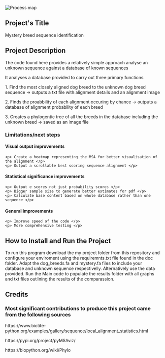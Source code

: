![Process map](https://github.com/lprzem01/Coursework/blob/main/my_project/doc/Process%20map.png)
## Project's Title
<p> Mystery breed sequence identification </p>

## Project Description
<p> The code found here provides a relatively simple approach analyse an unknown sequence against a database of known sequences </p>
<p> It analyses a database provided to carry out three primary functions</p>
    <p> 1. Find the most closely aligned dog breed to the unknown dog breed sequence -> outputs a txt file with alignment details and an alignment image </p>
    <p> 2. Finds the proabbility of each alignment occuring by chance -> outputs a database of alignment probability of each breed </p>
    <p> 3. Creates a phylogentic tree of all the breeds in the database including the unknown breed -> saved as an image file </p>

### Limitations/next steps  
#### Visual output improvements
    <p> Create a heatmap representing the MSA for better visualisation of the alignment </p>
    <p> Output a scrollable best scoring sequence alignment </p>
#### Statistical significance improvements
    <p> Output e scores not just probability scores </p>
    <p> Bigger sample size to generate better estimates for pdf </p>
    <p> Calculate base content based on whole database rather than one sequence </p>
#### General improvements
    <p> Improve speed of the code </p>
    <p> More comprehensive testing </p>

## How to Install and Run the Project
<p> To run this program download the my project folder from this repository and configure your enviroment using the requiremnts.txt file found in the doc folder. Adapt the dog_breeds.fa and mystery.fa files to include your database and unknown sequence respectivelly. Alternatively use the data provided. Run the Main code to populate the results folder with all graphs and txt files outlining the results of the comparassion. </p>

## Credits
### Most significant contributions to produce this project came from the following sources 
<p> https://www.biotite-python.org/examples/gallery/sequence/local_alignment_statistics.html </p>
<p> https://pypi.org/project/pyMSAviz/ </p>
<p> https://biopython.org/wiki/Phylo </p>
